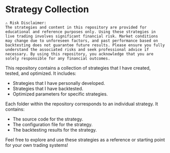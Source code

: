 # Strategy Collection

```
⚠️ Risk Disclaimer:
The strategies and content in this repository are provided for educational and reference purposes only. Using these strategies in live trading involves significant financial risk. Market conditions may change due to unforeseen factors, and past performance based on backtesting does not guarantee future results. Please ensure you fully understand the associated risks and seek professional advice if necessary. By using this repository, you acknowledge that you are solely responsible for any financial outcomes.
```

This repository contains a collection of strategies that I have created, tested, and optimized. It includes:

- Strategies that I have personally developed.
- Strategies that I have backtested.
- Optimized parameters for specific strategies.

Each folder within the repository corresponds to an individual strategy. It contains:

- The source code for the strategy.
- The configuration file for the strategy.
- The backtesting results for the strategy.

Feel free to explore and use these strategies as a reference or starting point for your own trading systems!
